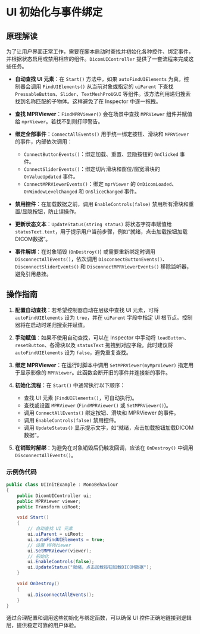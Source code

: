 # UI 初始化与事件绑定

## 原理解读

为了让用户界面正常工作，需要在脚本启动时查找并初始化各种控件、绑定事件，并根据状态启用或禁用相应的组件。`DicomUIController` 提供了一套流程来完成这些任务。

* **自动查找 UI 元素**：在 `Start()` 方法中，如果 `autoFindUIElements` 为真，控制器会调用 `FindUIElements()` 从当前对象或指定的 `uiParent` 下查找 `PressableButton`、`Slider`、`TextMeshProUGUI` 等组件。该方法利用递归搜索找到名称匹配的子物体。这样避免了在 Inspector 中逐一拖拽。

* **查找 MPRViewer**：`FindMPRViewer()` 会在场景中查找 `MPRViewer` 组件并赋值给 `mprViewer`。若找不到则打印警告。

* **绑定全部事件**：`ConnectAllEvents()` 用于统一绑定按钮、滑块和 `MPRViewer` 的事件，内部依次调用：
  * `ConnectButtonEvents()`：绑定加载、重置、显隐按钮的 `OnClicked` 事件。
  * `ConnectSliderEvents()`：绑定切片滑块和窗位/窗宽滑块的 `OnValueUpdated` 事件。
  * `ConnectMPRViewerEvents()`：绑定 `mprViewer` 的 `OnDicomLoaded`、`OnWindowLevelChanged` 和 `OnSliceChanged` 事件。

* **禁用控件**：在加载数据之前，调用 `EnableControls(false)` 禁用所有滑块和重置/显隐按钮，防止误操作。

* **更新状态文本**：`UpdateStatus(string status)` 将状态字符串赋值给 `statusText.text`，用于提示用户当前步骤，例如“就绪，点击加载按钮加载DICOM数据”。

* **事件解绑**：在对象销毁 (`OnDestroy()`) 或需要重新绑定时调用 `DisconnectAllEvents()`，依次调用 `DisconnectButtonEvents()`、`DisconnectSliderEvents()` 和 `DisconnectMPRViewerEvents()` 移除监听器，避免引用悬挂。

## 操作指南

1. **配置自动查找**：若希望控制器自动在层级中查找 UI 元素，可将 `autoFindUIElements` 设为 `true`，并在 `uiParent` 字段中指定 UI 根节点。控制器将在启动时递归搜索并赋值。

2. **手动赋值**：如果不使用自动查找，可以在 Inspector 中手动将 `loadButton`、`resetButton`、各滑块以及 `statusText` 拖拽到对应字段。此时建议将 `autoFindUIElements` 设为 `false`，避免重复查找。

3. **绑定 MPRViewer**：在运行时脚本中调用 `SetMPRViewer(myMprViewer)` 指定用于显示影像的 `MPRViewer`。此函数会断开旧的事件并连接新的事件。

4. **初始化流程**：在 `Start()` 中通常执行以下顺序：
   * 查找 UI 元素 (`FindUIElements()`，可自动执行)。
   * 查找或设置 `MPRViewer` (`FindMPRViewer()` 或 `SetMPRViewer()`)。
   * 调用 `ConnectAllEvents()` 绑定按钮、滑块和 MPRViewer 的事件。
   * 调用 `EnableControls(false)` 禁用控件。
   * 调用 `UpdateStatus()` 显示提示文字，如“就绪，点击加载按钮加载DICOM数据”。

5. **在销毁时解绑**：为避免在对象销毁后仍触发回调，应该在 `OnDestroy()` 中调用 `DisconnectAllEvents()`。

### 示例伪代码

```csharp
public class UIInitExample : MonoBehaviour
{
    public DicomUIController ui;
    public MPRViewer viewer;
    public Transform uiRoot;

    void Start()
    {
        // 自动查找 UI 元素
        ui.uiParent = uiRoot;
        ui.autoFindUIElements = true;
        // 设置 MPRViewer
        ui.SetMPRViewer(viewer);
        // 初始化
        ui.EnableControls(false);
        ui.UpdateStatus("就绪，点击加载按钮加载DICOM数据");
    }

    void OnDestroy()
    {
        ui.DisconnectAllEvents();
    }
}
```

通过合理配置和调用这些初始化与绑定函数，可以确保 UI 控件正确地链接到逻辑层，提供稳定可靠的用户体验。